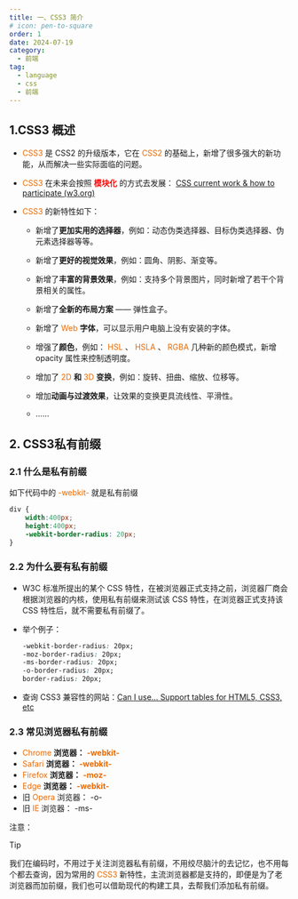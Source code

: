```yaml
---
title: 一、CSS3 简介
# icon: pen-to-square
order: 1
date: 2024-07-19
category:
  - 前端
tag:
  - language
  - css
  - 前端
---
```


## 1.CSS3 概述

- <span style="color: #e96900;">CSS3</span> 是 CSS2 的升级版本，它在 <span style="color: #e96900;">CSS2</span> 的基础上，新增了很多强大的新功能，从而解决一些实际面临的问题。

- <span style="color: #e96900;">CSS3</span> 在未来会按照 **<span style="color: red;">模块化</span>** 的方式去发展： [CSS current work & how to participate (w3.org)](https://www.w3.org/Style/CSS/current-work.html)

- <span style="color: #e96900;">CSS3</span> 的新特性如下：

  - 新增了**更加实用的选择器**，例如：动态伪类选择器、目标伪类选择器、伪元素选择器等等。

  - 新增了**更好的视觉效果**，例如：圆角、阴影、渐变等。

  - 新增了**丰富的背景效果**，例如：支持多个背景图片，同时新增了若干个背景相关的属性。

  - 新增了**全新的布局方案** —— 弹性盒子。

  - 新增了 <span style="color: #e96900;">Web</span> **字体**，可以显示用户电脑上没有安装的字体。

  - 增强了**颜色**，例如： <span style="color: #e96900;">HSL</span> 、 <span style="color: #e96900;">HSLA</span> 、 <span style="color: #e96900;">RGBA</span> 几种新的颜色模式，新增 opacity 属性来控制透明度。

  - 增加了 <span style="color: #e96900;">2D</span> **和** <span style="color: #e96900;">3D</span> **变换**，例如：旋转、扭曲、缩放、位移等。

  - 增加**动画与过渡效果**，让效果的变换更具流线性、平滑性。

  - ……

## 2. CSS3私有前缀
### 2.1 什么是私有前缀

如下代码中的 <span style="color: #e96900;">-webkit-</span> 就是私有前缀

```css
div {
    width:400px;
    height:400px;
    -webkit-border-radius: 20px;
}
```



### 2.2 为什么要有私有前缀

- W3C 标准所提出的某个 CSS 特性，在被浏览器正式支持之前，浏览器厂商会根据浏览器的内核，使用私有前缀来测试该 CSS 特性，在浏览器正式支持该 CSS 特性后，就不需要私有前缀了。

- 举个例子：

  ```css
  -webkit-border-radius: 20px;
  -moz-border-radius: 20px;
  -ms-border-radius: 20px;
  -o-border-radius: 20px;
  border-radius: 20px;
  ```

  

- 查询 CSS3 兼容性的网站：[Can I use... Support tables for HTML5, CSS3, etc](https://caniuse.com/)

### 2.3 常见浏览器私有前缀

- <span style="color: #e96900;">Chrome</span> **浏览器：** **<span style="color: #e96900;">-webkit-</span>** 
- <span style="color: #e96900;">Safari</span> **浏览器：** **<span style="color: #e96900;">-webkit-</span>** 
- <span style="color: #e96900;">Firefox</span> **浏览器：** **<span style="color: #e96900;">-moz-</span>**
- <span style="color: #e96900;">Edge</span> **浏览器：** **<span style="color: #e96900;">-webkit-</span>**
- 旧 <span style="color: #e96900;">Opera</span> 浏览器： -o-
- 旧 <span style="color: #e96900;">IE</span> 浏览器： -ms-

注意：

> [!tip]
>
> 我们在编码时，不用过于关注浏览器私有前缀，不用绞尽脑汁的去记忆，也不用每个都去查询，因为常用的 <span style="color: #e96900;">CSS3</span> 新特性，主流浏览器都是支持的，即便是为了老浏览器而加前缀，我们也可以借助现代的构建工具，去帮我们添加私有前缀。